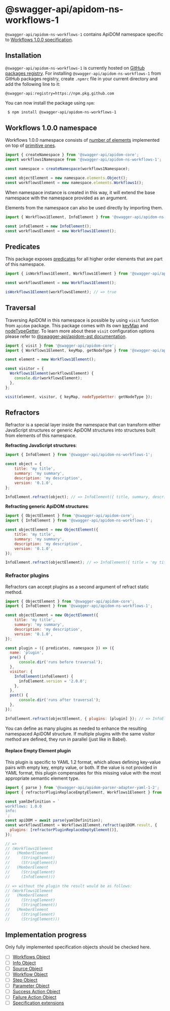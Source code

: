 # @swagger-api/apidom-ns-workflows-1

`@swagger-api/apidom-ns-workflows-1` contains ApiDOM namespace specific to [Workflows 1.0.0 specification](https://github.com/OAI/sig-workflows/blob/draft-version-minor-enrichment/versions/1.0.0.md).

## Installation

`@swagger-api/apidom-ns-workflows-1` is currently hosted on [GitHub packages registry](https://docs.github.com/en/packages/learn-github-packages/introduction-to-github-packages).
For installing `@swagger-api/apidom-ns-workflows-1` from GitHub packages registry, create `.npmrc` file in your current directory and add
the following line to it:

```
@swagger-api:registry=https://npm.pkg.github.com
```

You can now install the package using `npm`:

```sh
 $ npm install @swagger-api/apidom-ns-workflows-1
```

## Workflows 1.0.0 namespace

Workflows 1.0.0 namespace consists of [number of elements](https://github.com/swagger-api/apidom/tree/main/packages/apidom-ns-worfklows-1/src/elements) implemented on top
of [primitive ones](https://github.com/refractproject/minim/tree/master/lib/primitives).

```js
import { createNamespace } from '@swagger-api/apidom-core';
import workflows1Namespace from '@swagger-api/apidom-ns-workflows-1';

const namespace = createNamespace(workflows1Namespace);

const objectElement = new namespace.elements.Object();
const workflowsElement = new namespace.elements.Workflows1();
```

When namespace instance is created in this way, it will extend the base namespace
with the namespace provided as an argument.

Elements from the namespace can also be used directly by importing them.

```js
import { Workflows1Element, InfoElement } from '@swagger-api/apidom-ns-workflows-1';

const infoElement = new InfoElement();
const workflowsElement = new Workflows1Element();
```

## Predicates

This package exposes [predicates](https://github.com/swagger-api/apidom/blob/main/packages/apidom-ns-workflows-1/src/predicates.ts)
for all higher order elements that are part of this namespace.

```js
import { isWorkflows1Element, Workflows1Element } from '@swagger-api/apidom-ns-workflows-1';

const workflowsElement = new Workflows1Element();

isWorkflows1Element(workflowsElement); // => true
```

## Traversal

Traversing ApiDOM in this namespace is possible by using `visit` function from `apidom` package.
This package comes with its own [keyMap](https://github.com/swagger-api/apidom/blob/main/packages/apidom-ns-workflows-1/src/traversal/visitor.ts) and [nodeTypeGetter](https://github.com/swagger-api/apidom/blob/main/packages/apidom-ns-workflows-1/src/traversal/visitor.ts).
To learn more about these `visit` configuration options please refer to [@swagger-api/apidom-ast documentation](https://github.com/swagger-api/apidom/blob/main/packages/apidom-ast/README.md#visit).

```js
import { visit } from '@swagger-api/apidom-core';
import { Workflows1Element, keyMap, getNodeType } from '@swagger-api/apidom-ns-workflows-1';

const element = new Workflows1Element();

const visitor = {
  Workflows1Element(workflowsElement) {
    console.dir(workflowsElement);
  },
};

visit(element, visitor, { keyMap, nodeTypeGetter: getNodeType });
```

## Refractors

Refractor is a special layer inside the namespace that can transform either JavaScript structures
or generic ApiDOM structures into structures built from elements of this namespace.

**Refracting JavaScript structures**:

```js
import { InfoElement } from '@swagger-api/apidom-ns-workflows-1';

const object = {
    title: 'my title',
    summary: 'my summary',
    description: 'my description',
    version: '0.1.0',
};

InfoElement.refract(object); // => InfoElement({ title, summary, description, version })
```

**Refracting generic ApiDOM structures**:

```js
import { ObjectElement } from '@swagger-api/apidom-core';
import { InfoElement } from '@swagger-api/apidom-ns-workflows-1';

const objectElement = new ObjectElement({
    title: 'my title',
    summary: 'my summary',
    description: 'my description',
    version: '0.1.0',
});

InfoElement.refract(objectElement); // => InfoElement({ title = 'my title', summary = 'my summary', description = 'my description', version = '0.1.0' })
```

### Refractor plugins

Refractors can accept plugins as a second argument of refract static method.

```js
import { ObjectElement } from '@swagger-api/apidom-core';
import { InfoElement } from '@swagger-api/apidom-ns-workflows-1';

const objectElement = new ObjectElement({
    title: 'my title',
    summary: 'my summary',
    description: 'my description',
    version: '0.1.0',
});

const plugin = ({ predicates, namespace }) => ({
  name: 'plugin',
  pre() {
      console.dir('runs before traversal');
  },
  visitor: {
    InfoElement(infoElement) {
      infoElement.version = '2.0.0';
    },
  },
  post() {
      console.dir('runs after traversal');
  },
});

InfoElement.refract(objectElement, { plugins: [plugin] }); // => InfoElement({ title = 'my title', description = 'my description', version = '2.0.0' })
```

You can define as many plugins as needed to enhance the resulting namespaced ApiDOM structure.
If multiple plugins with the same visitor method are defined, they run in parallel (just like in Babel).

#### Replace Empty Element plugin

This plugin is specific to YAML 1.2 format, which allows defining key-value pairs with empty key,
empty value, or both. If the value is not provided in YAML format, this plugin compensates for
this missing value with the most appropriate semantic element type.

```js
import { parse } from '@swagger-api/apidom-parser-adapter-yaml-1-2';
import { refractorPluginReplaceEmptyElement, Workflows1Element } from '@swagger-api/apidom-ns-workflows-1';

const yamlDefinition = `
workflows: 1.0.0
info:
`;
const apiDOM = await parse(yamlDefinition);
const workflowsElement = Workflows1Element.refract(apiDOM.result, {
  plugins: [refractorPluginReplaceEmptyElement()],
});

// =>
// (Workflows1Element
//   (MemberElement
//     (StringElement)
//     (StringElement))
//   (MemberElement
//     (StringElement)
//     (InfoElement)))

// => without the plugin the result would be as follows:
// (Workflows1Element
//   (MemberElement
//     (StringElement)
//     (StringElement))
//   (MemberElement
//     (StringElement)
//     (StringElement)))
```

## Implementation progress

Only fully implemented specification objects should be checked here.

- [ ] [Workflows Object](https://github.com/OAI/sig-workflows/blob/draft-version-minor-enrichment/versions/1.0.0.md#workflows-specification-object)
- [ ] [Info Object](https://github.com/OAI/sig-workflows/blob/draft-version-minor-enrichment/versions/1.0.0.md#info-object)
- [ ] [Source Object](https://github.com/OAI/sig-workflows/blob/draft-version-minor-enrichment/versions/1.0.0.md#source-object)
- [ ] [Workflow Object](https://github.com/OAI/sig-workflows/blob/draft-version-minor-enrichment/versions/1.0.0.md#workflow-object)
- [ ] [Step Object](https://github.com/OAI/sig-workflows/blob/draft-version-minor-enrichment/versions/1.0.0.md#step-object)
- [ ] [Parameter Object](https://github.com/OAI/sig-workflows/blob/draft-version-minor-enrichment/versions/1.0.0.md#parameter-object)
- [ ] [Success Action Object](https://github.com/OAI/sig-workflows/blob/draft-version-minor-enrichment/versions/1.0.0.md#success-action-object)
- [ ] [Failure Action Object](https://github.com/OAI/sig-workflows/blob/draft-version-minor-enrichment/versions/1.0.0.md#failure-action-object)
- [ ] [Specification extensions](https://github.com/OAI/sig-workflows/blob/draft-version-minor-enrichment/versions/1.0.0.md#specification-extensions)
